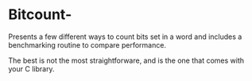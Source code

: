 # Bitcount-

Presents a few different ways to count bits set in a word and includes a benchmarking routine to compare performance.

The best is not the most straightforware, and is the one that comes with your C library.
